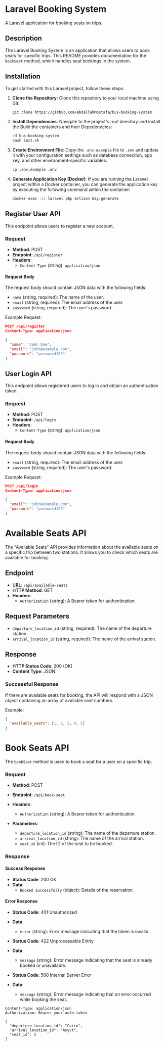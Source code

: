 
# Laravel Booking System

A Laravel application for booking seats on trips.

## Description

The Laravel Booking System is an application that allows users to book seats for specific trips. This README provides documentation for the `bookSeat` method, which handles seat bookings in the system.
## Installation

To get started with this Laravel project, follow these steps:

1. **Clone the Repository**: Clone this repository to your local machine using Git:

    ```bash
    git clone https://github.com/AbdallahMostafa/bus-booking-system
    ```
2. **Install Dependencies**: Navigate to the project's root directory and install the 
Build the containers and their Depedenecies:

    ```bash
    cd bus-booking-system
    bash init.sh
    ```
3. **Create Environment File**: Copy the `.env.example` file to `.env` and update it with your configuration settings such as database connection, app key, and other environment-specific variables:

    ```bash
    cp .env.example .env
    ```
4. **Generate Application Key (Docker)**: If you are running the Laravel project within a Docker container, you can generate the application key by executing the following command within the container:

   ```bash
   docker exec -it laravel php artisan key:generate

## Register User API

This endpoint allows users to register a new account.

### Request

- **Method**: POST
- **Endpoint**: `/api/register`
- **Headers**:
  - `Content-Type` (string): `application/json`

#### Request Body

The request body should contain JSON data with the following fields:

- `name` (string, required): The name of the user.
- `email` (string, required): The email address of the user.
- `password` (string, required): The user's password.

Example Request:

```json
POST /api/register
Content-Type: application/json

{
  "name": "John Doe",
  "email": "john@example.com",
  "password": "password123"
}
```
## User Login API

This endpoint allows registered users to log in and obtain an authentication token.

### Request

- **Method**: POST
- **Endpoint**: `/api/login`
- **Headers**:
  - `Content-Type` (string): `application/json`

#### Request Body

The request body should contain JSON data with the following fields:

- `email` (string, required): The email address of the user.
- `password` (string, required): The user's password.

Example Request:

```json
POST /api/login
Content-Type: application/json

{
  "email": "john@example.com",
  "password": "password123"
}
```

# Available Seats API

The "Available Seats" API provides information about the available seats on a specific trip between two stations. It allows you to check which seats are available for booking.

## Endpoint

- **URL**: `/api/available-seats`
- **HTTP Method**: GET
- **Headers**:
  - `Authorization` (string): A Bearer token for authentication.

## Request Parameters

- `departure_location_id` (string, required): The name of the departure station.
- `arrival_location_id` (string, required): The name of the arrival station.

## Response

- **HTTP Status Code**: 200 (OK)
- **Content Type**: JSON

### Successful Response

If there are available seats for booking, the API will respond with a JSON object containing an array of available seat numbers.

Example:
```json
{
  "available_seats": [1, 2, 3, 4, 5]
}
```
# Book Seats API

The `bookSeat` method is used to book a seat for a user on a specific trip.

### Request

- **Method**: POST
- **Endpoint**: `/api/book-seat`
- **Headers**:
  - `Authorization` (string): A Bearer token for authentication.

- **Parameters**:

  - `departure_location_id` (string): The name of the departure station.
  - `arrival_location_id` (string): The name of the arrival station.
  - `seat_id` (int): The ID of the seat to be booked.

### Response

#### Success Response

- **Status Code**: 200 OK
- **Data**:
  - `Booked Successfully` (object): Details of the reservation.

#### Error Response

- **Status Code**: 401 Unauthorized
- **Data**:
  - `error` (string): Error message indicating that the token is invalid.

- **Status Code**: 422 Unprocessable Entity
- **Data**:
  - `message` (string): Error message indicating that the seat is already booked or unavailable.

- **Status Code**: 500 Internal Server Error
- **Data**:
  - `message` (string): Error message indicating that an error occurred while booking the seat.

```POST /api/book-seat
Content-Type: application/json
Authorization: Bearer your-auth-token

{
  "departure_location_id": "Cairo",
  "arrival_location_id": "Asyut",
  "seat_id": 1
}
```
